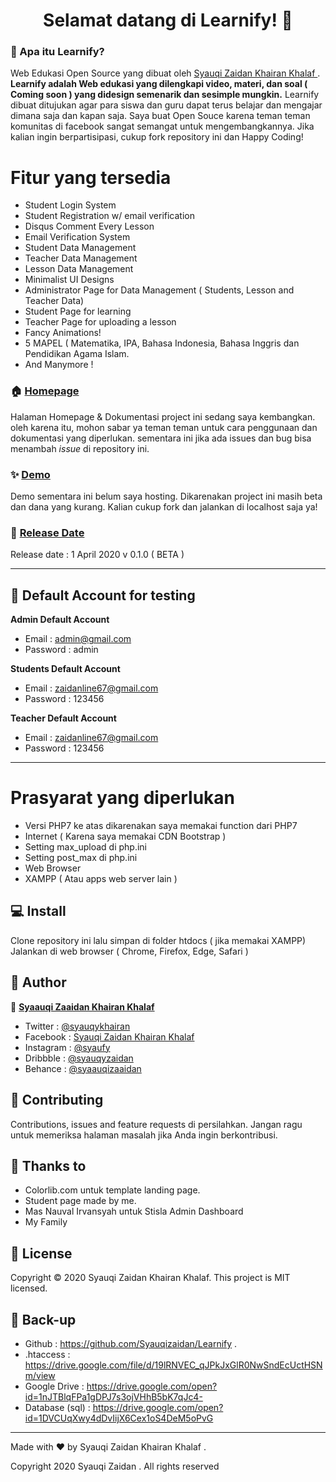 <h1 align="center">Selamat datang di Learnify! 👋</h1>

### 🤔 Apa itu Learnify?
Web Edukasi Open Source yang dibuat oleh <a href="https://github.com/Syauqizaidan"> Syauqi Zaidan Khairan Khalaf </a> . **Learnify adalah Web edukasi yang dilengkapi video, materi, dan soal ( Coming soon ) yang didesign semenarik dan sesimple mungkin.** Learnify dibuat ditujukan agar para siswa dan guru dapat terus belajar dan mengajar dimana saja dan kapan saja. Saya buat Open Souce karena teman teman komunitas di facebook sangat semangat untuk mengembangkannya. Jika kalian ingin berpartisipasi, cukup fork repository ini dan Happy Coding!

#  Fitur yang tersedia
- Student Login System
- Student Registration w/ email verification
- Disqus Comment Every Lesson
- Email Verification System
- Student Data Management
- Teacher Data Management
- Lesson Data Management
- Minimalist UI Designs
- Administrator Page for Data Management ( Students, Lesson and Teacher Data)
- Student Page for learning
- Teacher Page for uploading a lesson
- Fancy Animations!
- 5 MAPEL ( Matematika, IPA, Bahasa Indonesia, Bahasa Inggris dan Pendidikan Agama Islam.
- And Manymore !

### 🏠 <a href="http://syauqi.js.org/">Homepage</a>
Halaman Homepage & Dokumentasi project ini sedang saya kembangkan. oleh karena itu, mohon sabar ya teman teman untuk cara penggunaan dan dokumentasi yang diperlukan. sementara ini jika ada issues dan bug bisa menambah *issue* di repository ini.

### ✨ <a href="http://syauqi.js.org/">Demo</a>
Demo sementara ini belum saya hosting. Dikarenakan project ini masih beta dan dana yang kurang. Kalian cukup fork dan jalankan di localhost saja ya!

### 📆 <a href="http://syauqi.js.org/">Release Date</a>
Release date : 1 April 2020 v 0.1.0 ( BETA )

------------


 ## 👤 Default Account for testing
	
**Admin Default Account**
- Email : admin@gmail.com 
- Password : admin

**Students Default Account**
- Email : zaidanline67@gmail.com
- Password : 123456

**Teacher Default Account**
- Email : zaidanline67@gmail.com
- Password : 123456

------------


# Prasyarat yang diperlukan 
- Versi PHP7 ke atas dikarenakan saya memakai function dari PHP7
- Internet ( Karena saya memakai CDN Bootstrap )
- Setting max_upload di php.ini
- Setting post_max di php.ini
- Web Browser
- XAMPP ( Atau apps web server lain )

## 💻 Install
Clone repository ini lalu simpan di folder htdocs ( jika memakai XAMPP)
Jalankan di web browser ( Chrome, Firefox, Edge, Safari )

## 🧑 Author

👤 <a href="https://web.facebook.com/zaidan.syauqi.9"> **Syaauqi Zaaidan Khairan Khalaf**</a>
- Twitter : <a href="https://twitter.com/syauqykhairan"> @syauqykhairan</a>
- Facebook : <a href="https://web.facebook.com/zaidan.syauqi.9"> Syauqi Zaidan Khairan Khalaf</a>
- Instagram : <a href="https://www.instagram.com/syaufy/">@syaufy </a>
- Dribbble : <a href="https://dribbble.com/syauqyzaidan">@syauqyzaidan </a>
- Behance :  <a href="https://www.behance.net/syaauqizaaidan">@syaauqizaaidan </a>

## 🤝 Contributing
Contributions, issues and feature requests di persilahkan.
Jangan ragu untuk memeriksa halaman masalah jika Anda ingin berkontribusi.

## 💙 Thanks to
- Colorlib.com untuk template landing page.
- Student page made by me.
- Mas Nauval Irvansyah untuk Stisla Admin Dashboard
- My Family

## 📝 License
Copyright © 2020 Syauqi Zaidan Khairan Khalaf.
This project is MIT licensed.

## 💾 Back-up
- Github : https://github.com/Syauqizaidan/Learnify .
- .htaccess : https://drive.google.com/file/d/19lRNVEC_qJPkJxGlR0NwSndEcUctHSNm/view
- Google Drive : https://drive.google.com/open?id=1nJTBlqFPa1gDPJ7s3ojVHhB5bK7qJc4-
- Database (sql) : https://drive.google.com/open?id=1DVCUqXwy4dDvIijX6Cex1oS4DeM5oPvG

------------

Made with ❤️ by Syauqi Zaidan Khairan Khalaf .

Copyright 2020 Syauqi Zaidan . All rights reserved



